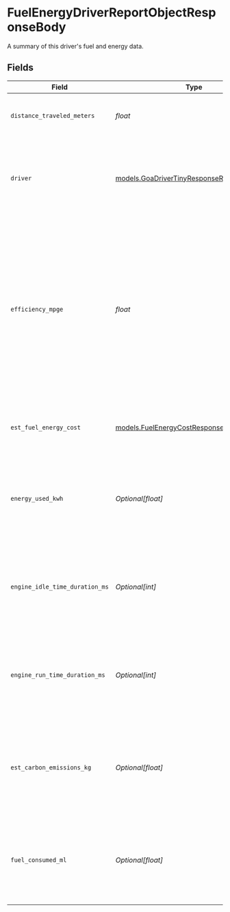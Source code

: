 # FuelEnergyDriverReportObjectResponseBody

A summary of this driver's fuel and energy data.


## Fields

| Field                                                                                                                                                                                                                  | Type                                                                                                                                                                                                                   | Required                                                                                                                                                                                                               | Description                                                                                                                                                                                                            | Example                                                                                                                                                                                                                |
| ---------------------------------------------------------------------------------------------------------------------------------------------------------------------------------------------------------------------- | ---------------------------------------------------------------------------------------------------------------------------------------------------------------------------------------------------------------------- | ---------------------------------------------------------------------------------------------------------------------------------------------------------------------------------------------------------------------- | ---------------------------------------------------------------------------------------------------------------------------------------------------------------------------------------------------------------------- | ---------------------------------------------------------------------------------------------------------------------------------------------------------------------------------------------------------------------- |
| `distance_traveled_meters`                                                                                                                                                                                             | *float*                                                                                                                                                                                                                | :heavy_check_mark:                                                                                                                                                                                                     | Meters traveled over the given time range.                                                                                                                                                                             | 1384000                                                                                                                                                                                                                |
| `driver`                                                                                                                                                                                                               | [models.GoaDriverTinyResponseResponseBody](../models/goadrivertinyresponseresponsebody.md)                                                                                                                             | :heavy_check_mark:                                                                                                                                                                                                     | A minified driver object. This object is only returned if the route is assigned to the driver.                                                                                                                         |                                                                                                                                                                                                                        |
| `efficiency_mpge`                                                                                                                                                                                                      | *float*                                                                                                                                                                                                                | :heavy_check_mark:                                                                                                                                                                                                     | Efficiency in MPG or MPGE over the given time range. For fuel vehicles this will be provided in MPG, for hybrid and electric vehicles this will be provided in MPGE. MPG/MPGE values are provided based on US gallons. | 21.4                                                                                                                                                                                                                   |
| `est_fuel_energy_cost`                                                                                                                                                                                                 | [models.FuelEnergyCostResponseResponseBody](../models/fuelenergycostresponseresponsebody.md)                                                                                                                           | :heavy_check_mark:                                                                                                                                                                                                     | Estimated cost of fuel and energy over the given time range.                                                                                                                                                           |                                                                                                                                                                                                                        |
| `energy_used_kwh`                                                                                                                                                                                                      | *Optional[float]*                                                                                                                                                                                                      | :heavy_minus_sign:                                                                                                                                                                                                     | Kilowatt-hours of energy used over the given time range. Only provided for hybrid and electric vehicles.                                                                                                               | 73.2                                                                                                                                                                                                                   |
| `engine_idle_time_duration_ms`                                                                                                                                                                                         | *Optional[int]*                                                                                                                                                                                                        | :heavy_minus_sign:                                                                                                                                                                                                     | Milliseconds of engine idle time over the given time range. Only provided for fuel and hybrid vehicles.                                                                                                                | 4320000                                                                                                                                                                                                                |
| `engine_run_time_duration_ms`                                                                                                                                                                                          | *Optional[int]*                                                                                                                                                                                                        | :heavy_minus_sign:                                                                                                                                                                                                     | Milliseconds of engine run time over the given time range. Only provided for fuel and hybrid vehicles.                                                                                                                 | 576000                                                                                                                                                                                                                 |
| `est_carbon_emissions_kg`                                                                                                                                                                                              | *Optional[float]*                                                                                                                                                                                                      | :heavy_minus_sign:                                                                                                                                                                                                     | Estimated kilograms of carbon emissions over the given time range. Only provided for fuel and hybrid vehicles.                                                                                                         | 22.7                                                                                                                                                                                                                   |
| `fuel_consumed_ml`                                                                                                                                                                                                     | *Optional[float]*                                                                                                                                                                                                      | :heavy_minus_sign:                                                                                                                                                                                                     | Milliliters of fuel consumed over the given time range. Only provided for fuel and hybrid vehicles.                                                                                                                    | 162773                                                                                                                                                                                                                 |